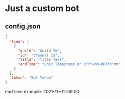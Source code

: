 # Just a custom bot

## config.json

```json
{
  "time": [
    {
      "guild": "Guild Id",
      "id": "Channel Id",
      "title": "Title Text",
      "endTime": "Unix Timestamp or YYYY-MM-DDThh:mm"
    }
  ],
  "token": "Bot Token"
}
```
endTime example: 2021-11-01T09:00
